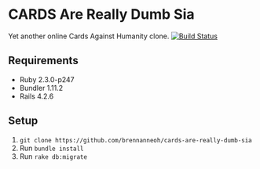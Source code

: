# CARDS Are Really Dumb Sia

Yet another online Cards Against Humanity clone. [![Build Status](https://travis-ci.org/brennanneoh/cards-are-really-dumb-sia.svg?branch=master)](https://travis-ci.org/brennanneoh/cards-are-really-dumb-sia)
## Requirements

* Ruby 2.3.0-p247
* Bundler 1.11.2
* Rails 4.2.6

## Setup

1. `git clone https://github.com/brennanneoh/cards-are-really-dumb-sia`
2. Run `bundle install`
3. Run `rake db:migrate`
